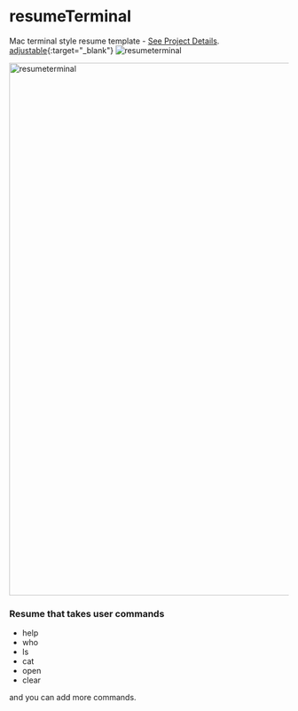 # resumeTerminal
Mac terminal style resume template - <a href="http://websitedevteam.com/terminal" target="_blank">See Project Details</a>.
[adjustable](http://google.com "Giiidd"){:target="_blank"}
![resumeterminal](https://user-images.githubusercontent.com/37382955/37850969-221ab090-2eab-11e8-90ed-cbcbe3235e02.gif)

<img width="960" alt="resumeterminal" src="https://user-images.githubusercontent.com/37382955/37850117-15da1d32-2ea8-11e8-936b-2cef6ce92716.png">



### Resume that takes user commands
- help
- who
- ls
- cat
- open
- clear

and you can add more commands.

